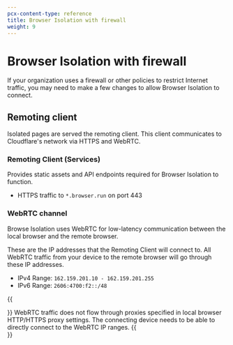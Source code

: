 ```yaml
---
pcx-content-type: reference
title: Browser Isolation with firewall
weight: 9
---
```


# Browser Isolation with firewall

If your organization uses a firewall or other policies to restrict Internet traffic, you may need to make a few changes to allow Browser Isolation to connect.

## Remoting client

Isolated pages are served the remoting client. This client communicates to Cloudflare's network via HTTPS and WebRTC.

### Remoting Client (Services)

Provides static assets and API endpoints required for Browser Isolation to function.

- HTTPS traffic to `*.browser.run` on port 443

### WebRTC channel

Browse Isolation uses WebRTC for low-latency communication between the local browser and the remote browser. 

These are the IP addresses that the Remoting Client will connect to. All WebRTC traffic from your device to the remote browser will go through these IP addresses.

- IPv4 Range: `162.159.201.10 - 162.159.201.255`
- IPv6 Range: `2606:4700:f2::/48`

{{<Aside type="note">}}
WebRTC traffic does not flow through proxies specified in local browser HTTP/HTTPS proxy settings. The connecting device needs to be able to directly connect to the WebRTC IP ranges.
{{</Aside>}}